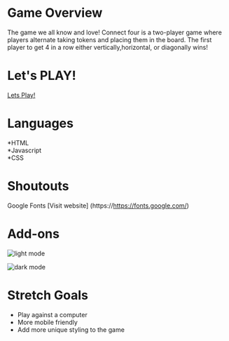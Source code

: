 # Game Overview 

 The game we all know and love! Connect four is a two-player game where players alternate taking tokens and placing them in the board. The first player to get 4 in a row either vertically,horizontal, or diagonally wins!

# Let's PLAY! 
[Lets Play!](https://flamboyant-jones-f31ba0.netlify.app/)

# Languages 
 *HTML <br>
 *Javascript <br>
 *CSS 

 # Shoutouts 
  Google Fonts 
  [Visit website] (https://https://fonts.google.com/)

  # Add-ons 
![light mode](https://user-images.githubusercontent.com/89749759/138479439-72909397-21c6-4381-88e7-22719aced5d2.PNG)

 ![dark mode](https://user-images.githubusercontent.com/89749759/138479366-6b706508-b4bb-4451-a8da-cdc4b9a55f91.PNG)


# Stretch Goals 

* Play against a computer 
* More mobile friendly
* Add more unique styling to the game
